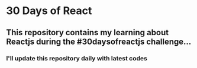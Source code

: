 # 30 Days of React

## This repository contains my learning about Reactjs during the #30daysofreactjs challenge...

### I'll update this repository daily with latest codes
